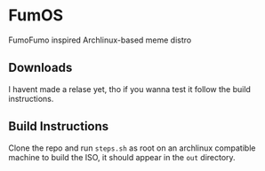 # FumOS
FumoFumo inspired Archlinux-based meme distro
## Downloads
I havent made a relase yet, tho if you wanna test it follow the build instructions.
## Build Instructions
Clone the repo and run ```steps.sh``` as root on an archlinux compatible machine to build the ISO, it should appear in the ```out``` directory.
